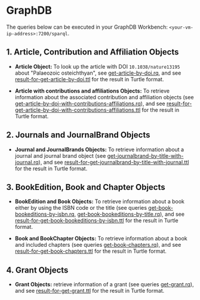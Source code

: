 # GraphDB

The queries below can be executed in your GraphDB Workbench: `<your-vm-ip-address>:7200/sparql`.

## 1. Article, Contribution and Affiliation Objects

* **Article Object:** To look up the article with DOI `10.1038/nature13195` about "Palaeozoic osteichthyan", see [get-article-by-doi.rq](get-article-by-doi.rq), and see [result-for-get-article-by-doi.ttl](result-for-get-article-by-doi.ttl) for the result in Turtle format.

* **Article with contributions and affiliations Objects:** To retrieve information about the associated contribution and affiliation objects (see [get-article-by-doi-with-contributions-affiliations.rq](get-article-by-doi-with-contributions-affiliations.rq)), 
 and see [result-for-get-article-by-doi-with-contributions-affiliations.ttl](result-for-get-article-by-doi-with-contributions-affiliations.ttl) for the result in Turtle format.

## 2. Journals and JournalBrand Objects

* **Journal and JournalBrands Objects:** To retrieve information about a journal and journal brand object (see [get-journalbrand-by-title-with-journal.rq](get-journalbrand-by-title-with-journal.rq)), 
 and see [result-for-get-journalbrand-by-title-with-journal.ttl](result-for-get-journalbrand-by-title-with-journal.ttl) for the result in Turtle format.

## 3. BookEdition, Book and Chapter Objects
* **BookEdition and Book Objects:** To retrieve information about a book either by using the ISBN code or the title (see queries  [get-book-bookeditions-by-isbn.rq](get-book-bookeditions-by-isbn.rq), [get-book-bookeditions-by-title.rq](get-book-bookeditions-by-title.rq)), 
  and see [result-for-get-book-bookeditions-by-isbn.ttl](result-for-get-book-bookeditions-by-isbn.ttl) for the result in Turtle format.
  
* **Book and BookChapter Objects:** To retrieve information about a book and included chapters (see queries  [get-book-chapters.rq](get-book-chapters.rq)), 
    and see [result-for-get-book-chapters.ttl](result-for-get-book-chapters.ttl) for the result in Turtle format.
    
## 4. Grant Objects
    
* **Grant Objects:** retrieve information of a grant (see queries  [get-grant.rq](get-grant.rq)), 
    and see [result-for-get-grant.ttl](result-for-get-grant.ttl) for the result in Turtle format.

 
    